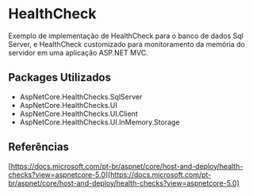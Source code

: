 # HealthCheck

Exemplo de implementação de HealthCheck para o banco de dados Sql Server, e HealthCheck customizado para monitoramento da memória do servidor em uma aplicação ASP.NET MVC.

## Packages Utilizados

* AspNetCore.HealthChecks.SqlServer
* AspNetCore.HealthChecks.UI
* AspNetCore.HealthChecks.UI.Client
* AspNetCore.HealthChecks.UI.InMemory.Storage

## Referências
[https://docs.microsoft.com/pt-br/aspnet/core/host-and-deploy/health-checks?view=aspnetcore-5.0](https://docs.microsoft.com/pt-br/aspnet/core/host-and-deploy/health-checks?view=aspnetcore-5.0)
